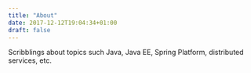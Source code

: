 ```yaml
---
title: "About"
date: 2017-12-12T19:04:34+01:00
draft: false
---
```

Scribblings about topics such Java, Java EE, Spring Platform, distributed services, etc.

